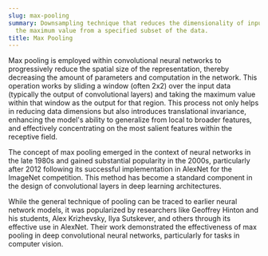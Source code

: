 ```yaml
---
slug: max-pooling
summary: Downsampling technique that reduces the dimensionality of input data by selecting
  the maximum value from a specified subset of the data.
title: Max Pooling
---
```


Max pooling is employed within convolutional neural networks to progressively reduce the spatial size of the representation, thereby decreasing the amount of parameters and computation in the network. This operation works by sliding a window (often 2x2) over the input data (typically the output of convolutional layers) and taking the maximum value within that window as the output for that region. This process not only helps in reducing data dimensions but also introduces translational invariance, enhancing the model's ability to generalize from local to broader features, and effectively concentrating on the most salient features within the receptive field.

The concept of max pooling emerged in the context of neural networks in the late 1980s and gained substantial popularity in the 2000s, particularly after 2012 following its successful implementation in AlexNet for the ImageNet competition. This method has become a standard component in the design of convolutional layers in deep learning architectures.

While the general technique of pooling can be traced to earlier neural network models, it was popularized by researchers like Geoffrey Hinton and his students, Alex Krizhevsky, Ilya Sutskever, and others through its effective use in AlexNet. Their work demonstrated the effectiveness of max pooling in deep convolutional neural networks, particularly for tasks in computer vision.